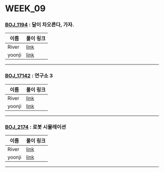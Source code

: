 # WEEK_09

### [BOJ_1194](https://boj.kr/1194) : 달이 차오른다, 가자.

|이름|풀이 링크|
|--|--|
|River| [link](BOJ_1194/River.java)
|yoonji| [link](BOJ_1194/yoonji.java)
---


### [BOJ_17142](https://boj.kr/17142) : 연구소 3

|이름|풀이 링크|
|--|--|
|River| [link](BOJ_17142/River.java)
|yoonji| [link](BOJ_17142/yoonji.java)
---


### [BOJ_2174](https://boj.kr/2174) : 로봇 시뮬레이션

|이름|풀이 링크|
|--|--|
|River| [link](BOJ_2174/River.java)
|yoonji| [link](BOJ_2174/yoonji.java)
---
